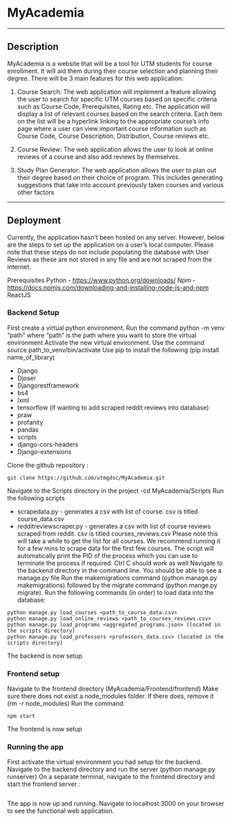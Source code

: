 # MyAcademia
---
## Description
MyAcademia is a website that will be a tool for UTM students for course enrollment. It will aid them during their course selection and planning their degree. There will be 3 main features for this web application:
1. Course Search: The web application will implement a feature allowing the user to search for specific UTM courses based on specific criteria such as Course Code, Prerequisites, Rating etc. The application will display a list of relevant courses based on the search criteria. Each item on the list will be a hyperlink linking to the appropriate course’s info page where a user can view important course information such as Course Code, Course Description, Distribution, Course reviews etc. 

2. Course Review: The web application allows the user to look at online reviews of a course and also add reviews by themselves. 

3. Study Plan Generator: The web application allows the user to plan out their degree based on their choice of program. This includes generating suggestions that take into account previously taken courses and various other factors
---

## Deployment
Currently, the application hasn’t been hosted on any server. However, below are the steps to set up the application on a user’s local computer. Please note that these steps do not include populating the database with User Reviews as these are not stored in any file and are not scraped from the internet.  

Prerequisites
Python - https://www.python.org/downloads/
Npm - https://docs.npmjs.com/downloading-and-installing-node-js-and-npm
ReactJS 


### Backend Setup
First create a virtual python environment. Run the command python -m venv “path” where “path” is the path where you want to store the virtual environment
Activate the new virtual environment. Use the command source path_to_venv/bin/activate
Use pip to install the following (pip install name_of_library)
- Django
- Djoser
- Djangorestframework
- bs4
- lxml
- tensorflow (if wanting to add scraped reddit reviews into database)
- praw
- profanity
- pandas
- scripts
- django-cors-headers
- Django-extensions


Clone the github repository : 
```
git clone https://github.com/utmgdsc/MyAcademia.git
```
Navigate to the Scripts directory in the project -cd MyAcademia/Scripts
Run the following scripts
- scrapedata.py - generates a csv with list of course. csv is titled course_data.csv
- redditreviewscraper.py - generates a csv with list of course reviews scraped from reddit. csv is titled courses_reviews.csv Please note this will take a while to get the list for all courses. We recommend running it for a few mins to scrape data for the first few courses. The script will automatically print the PID of the process which you can use to terminate the process if required. Ctrl C should work as well
Navigate to the backend directory in the command line. You should be able to see a manage.py file
Run the makemigrations command (python manage.py makemigrations) followed by the migrate command (python mange.py migrate). 
Run the following commands (in order) to load data into the database:
```
python manage.py load_courses <path_to_course_data.csv>
python manage.py load_online_reviews <path_to_courses_reviews.csv>
python manage.py load_programs <aggregated_programs.json> (located in the scripts directory)
python manage.py load_professors <professors_data.csv> (located in the scripts directory)
```
The backend is now setup

### Frontend setup
Navigate to the frontend directory (MyAcademia/Frontend/frontend)
Make sure there does not exist a node_modules folder. If there does, remove it (rm -r node_modules)
Run the command:
```
npm start
```

The frontend is now setup

### Running the app
First activate the virtual environment you had setup for the backend. 
Navigate to the backend directory and run the server (python manage.py runserver)
On a separate terminal, navigate to the frontend directory and start the frontend server :
```npm start
```

The app is now up and running. Navigate to localhost:3000 on your browser to see the functional web application. 
